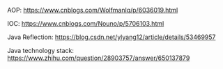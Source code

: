 AOP: https://www.cnblogs.com/Wolfmanlq/p/6036019.html

IOC: https://www.cnblogs.com/Nouno/p/5706103.html

Java Reflection: https://blog.csdn.net/ylyang12/article/details/53469957


Java technology stack: https://www.zhihu.com/question/28903757/answer/650137879

